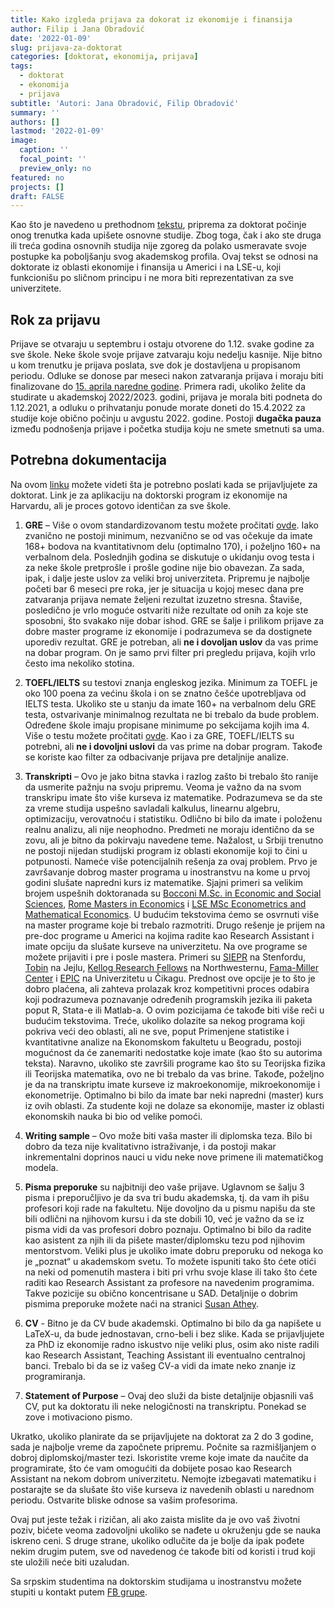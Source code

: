 ```yaml
---
title: Kako izgleda prijava za dokorat iz ekonomije i finansija
author: Filip i Jana Obradović
date: '2022-01-09'
slug: prijava-za-doktorat
categories: [doktorat, ekonomija, prijava]
tags:
  - doktorat
  - ekonomija
  - prijava
subtitle: 'Autori: Jana Obradović, Filip Obradović'
summary: ''
authors: []
lastmod: '2022-01-09' 
image:
  caption: ''
  focal_point: ''
  preview_only: no
featured: no
projects: []
draft: FALSE
---
```


Kao što je navedeno u prethodnom [tekstu](https://filipobradovic.com/post/ko-su-ekonomisti/), priprema za doktorat počinje onog trenutka kada upišete osnovne studije. Zbog toga, čak i ako ste druga ili treća godina osnovnih studija nije zgoreg da polako usmeravate svoje postupke ka poboljšanju svog akademskog profila. Ovaj tekst se odnosi na doktorate iz oblasti ekonomije i finansija u Americi i na LSE-u, koji funkcionišu po sličnom principu i ne mora biti reprezentativan za sve univerzitete. 

## Rok za prijavu

Prijave se otvaraju u septembru i ostaju otvorene do 1.12. svake godine za sve škole. Neke škole svoje prijave zatvaraju koju nedelju kasnije. Nije bitno u kom trenutku je prijava poslata, sve dok je dostavljena u propisanom periodu. Odluke se donose par meseci nakon zatvaranja prijava i moraju biti finalizovane do [15. aprila naredne godine](https://cgsnet.org/april-15-resolution). Primera radi, ukoliko želite da studirate u akademskoj 2022/2023. godini, prijava je morala biti podneta do 1.12.2021, a odluku o prihvatanju ponude morate doneti do 15.4.2022 za studije koje obično počinju u avgustu 2022. godine. Postoji **dugačka pauza** između podnošenja prijave i početka studija koju ne smete smetnuti sa uma.

## Potrebna dokumentacija

Na ovom [linku](https://economics.harvard.edu/admissions) možete videti šta je potrebno poslati kada se prijavljujete za doktorat. Link je za aplikaciju na doktorski program iz ekonomije na Harvardu, ali je proces gotovo identičan za sve škole. 

1)	**GRE** – Više o ovom standardizovanom testu možete pročitati [ovde](https://www.skolejezikanovisad.com/sve-sto-treba-da-znate-o-gre-ispitu/). Iako zvanično ne postoji minimum, nezvanično se od vas očekuje da imate 168+ bodova na kvantitativnom delu (optimalno 170), i poželjno 160+ na verbalnom dela. Poslednjih godina se diskutuje o ukidanju ovog testa i za neke škole pretprošle i prošle godine nije bio obavezan. Za sada, ipak, i dalje jeste uslov za veliki broj univerziteta.
Pripremu je najbolje početi bar 6 meseci pre roka, jer je situacija u kojoj mesec dana pre zatvaranja prijava nemate željeni rezultat izuzetno stresna. Štaviše, posledično je vrlo moguće ostvariti niže rezultate od onih za koje ste sposobni, što svakako nije dobar ishod. GRE se šalje i prilikom prijave za dobre master programe iz ekonomije i podrazumeva se da dostignete uporediv rezultat. GRE je potreban, ali **ne i dovoljan uslov** da vas prime na dobar program. On je samo prvi filter pri pregledu prijava, kojih vrlo često ima nekoliko stotina.

2)	**TOEFL/IELTS** su testovi znanja engleskog jezika. Minimum za TOEFL je oko 100 poena za većinu škola i on se znatno češće upotrebljava od IELTS testa. Ukoliko ste u stanju da imate 160+ na verbalnom delu GRE testa, ostvarivanje minimalnog rezultata ne bi trebalo da bude problem. Određene škole imaju propisane minimume po sekcijama kojih ima 4. Više o testu možete pročitati [ovde](https://www.stranijezici.com/da-li-znate-sta-je-to-toefl/). Kao i za GRE, TOEFL/IELTS su potrebni, ali **ne i dovoljni uslovi** da vas prime na dobar program. Takođe se koriste kao filter za odbacivanje prijava pre detaljnije analize.

3)	**Transkripti** – Ovo je jako bitna stavka i razlog zašto bi trebalo što ranije da usmerite pažnju na svoju pripremu. Veoma je važno da na svom transkripu imate što više kurseva iz matematike. Podrazumeva se da ste za vreme studija uspešno savladali kalkulus, linearnu algebru, optimizaciju, verovatnoću i statistiku. Odlično bi bilo da imate i položenu realnu analizu, ali nije neophodno. Predmeti ne moraju identično da se zovu, ali je bitno da pokirvaju navedene teme. Nažalost, u Srbiji trenutno ne postoji nijedan studijski program iz oblasti ekonomije koji to čini u potpunosti.
Nameće više potencijalnih rešenja za ovaj problem. Prvo je završavanje dobrog master programa u inostranstvu na kome u prvoj godini slušate napredni kurs iz matematike. Sjajni primeri sa velikim brojem uspešnih doktoranada su [Bocconi M.Sc. in Economic and Social Sciences](https://www.unibocconi.eu/wps/wcm/connect/Bocconi/SitoPubblico_EN/Navigation+Tree/Home/programs/master+of+science/Economic+and+Social+Sciences/), [Rome Masters in Economics](http://www.romemaster.it/overview/results/) i [LSE 
MSc Econometrics and Mathematical Economics](https://www.lse.ac.uk/study-at-lse/Graduate/degree-programmes-2022/MSc-Econometrics-and-Mathematical-Economics). U budućim tekstovima ćemo se osvrnuti više na master programe koje bi trebalo razmotriti.  Drugo rešenje je prijem na pre-doc programe u Americi na kojima radite kao Research Assistant i imate opciju da slušate kurseve na univerzitetu. Na ove programe se možete prijaviti i pre i posle mastera. Primeri su [SIEPR](https://siepr.stanford.edu/programs/undergraduate-students/undergraduate-research-assistant-openings) na Stenfordu, [Tobin](https://economics.yale.edu/undergraduate/tobin-ra) na Jejlu, [Kellog Research Fellows](https://www.kellogg.northwestern.edu/research-support/research-fellows.aspx) na Northwesternu, [Fama-Miller Center](https://research.chicagobooth.edu/famamiller/research/research-professionals) i [EPIC](https://epic.uchicago.edu/about/jobs-fellowships/) na Univerzitetu u Čikagu. Prednost ove opcije je to što je dobro plaćena, ali zahteva prolazak kroz kompetitivni proces odabira koji podrazumeva poznavanje određenih programskih jezika ili paketa poput R, Stata-e ili Matlab-a. O ovim pozicijama će takođe biti više reči u budućim tekstovima. Treće, ukoliko dolazite sa nekog programa koji pokriva veći deo oblasti, ali ne sve, poput Primenjene statistike i kvantitativne analize na Ekonomskom fakultetu u Beogradu, postoji mogućnost da će zanemariti nedostatke koje imate (kao što su autorima teksta). Naravno, ukoliko ste završili programe kao što su Teorijska fizika ili Teorijska matematika, ovo ne bi trebalo da vas brine.
Takođe, poželjno je da na transkriptu imate kurseve iz makroekonomije, mikroekonomije i ekonometrije. Optimalno bi bilo da imate bar neki napredni (master) kurs iz ovih oblasti. Za studente koji ne dolaze sa ekonomije, master iz oblasti ekonomskih nauka bi bio od velike pomoći.

4)	**Writing sample** – Ovo može biti vaša master ili diplomska teza. Bilo bi dobro da teza nije kvalitativno istraživanje, i da postoji makar inkrementalni doprinos nauci u vidu neke nove primene ili matematičkog modela.

5)	**Pisma preporuke** su najbitniji deo vaše prijave. Uglavnom se šalju 3 pisma i preporučljivo je da sva tri budu akademska, tj. da vam ih pišu profesori koji rade na fakultetu. Nije dovoljno da u pismu napišu da ste bili odlični na njihovom kursu i da ste dobili 10, već je važno da se iz pisma vidi da vas profesori dobro poznaju. Optimalno bi bilo da radite kao asistent za njih ili da pišete master/diplomsku tezu pod njihovim mentorstvom. Veliki plus je ukoliko imate dobru preporuku od nekoga ko je „poznat“ u akademskom svetu. To možete ispuniti tako što ćete otići na neki od pomenutih mastera i biti pri vrhu svoje klase ili tako što ćete raditi kao Research Assistant za profesore na navedenim programima. Takve pozicije su obično koncentrisane u SAD. Detaljnije o dobrim pismima preporuke možete naći na stranici [Susan Athey](https://athey.people.stanford.edu/professional-advice).
6)	**CV** - Bitno je da CV bude akademski. Optimalno bi bilo da ga napišete u LaTeX-u, da bude jednostavan, crno-beli i bez slike. Kada se prijavljujete za PhD iz ekonomije radno iskustvo nije veliki plus, osim ako niste radili kao Research Assistant, Teaching Assistant ili eventualno centralnoj banci. Trebalo bi da se iz vašeg CV-a vidi da imate neko znanje iz programiranja.
7)	**Statement of Purpose** – Ovaj deo služi da biste detaljnije objasnili vaš CV, put ka doktoratu ili neke nelogičnosti na transkriptu. Ponekad se zove i motivaciono pismo.

Ukratko, ukoliko planirate da se prijavljujete na doktorat za 2 do 3 godine, sada je najbolje vreme da započnete pripremu. Počnite sa razmišljanjem o dobroj diplomskoj/master tezi. Iskoristite vreme koje imate da naučite da programirate, što će vam omogućiti da dobijete posao kao Research Assistant na nekom dobrom univerzitetu. Nemojte izbegavati matematiku i postarajte se da slušate što više kurseva iz navedenih oblasti u narednom periodu. Ostvarite bliske odnose sa vašim profesorima. 

Ovaj put jeste težak i rizičan, ali ako zaista mislite da je ovo vaš životni poziv, bićete veoma zadovoljni ukoliko se nađete u okruženju gde se nauka iskreno ceni. S druge strane, ukoliko odlučite da je bolje da ipak pođete nekim drugim putem, sve od navedenog će takođe biti od koristi i trud koji ste uložili neće biti uzaludan.

Sa srpskim studentima na doktorskim studijama u inostranstvu možete stupiti u kontakt putem [FB grupe](https://www.facebook.com/groups/serbianeconbusiness).


